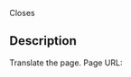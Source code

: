 <!--

If your PR references an existing issue, please add the issue number below

-->

Closes <!-- mention the issue that you're trying to close with this PR -->

## Description

Translate the <!-- mention the page title that you're translating --> page.
Page URL: <!-- mention the URL to the page that you're translating -->
